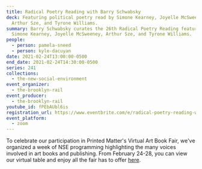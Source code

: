 ```yaml
---
title: Radical Poetry Reading with Barry Schwabsky
deck: Featuring political poetry read by Simone Kearney, Joyelle McSweeney,
  Arthur Sze, and Tyrone Williams.
summary: Barry Schwabsky curates the 26th Radical Poetry Reading featuring
  Simone Kearney, Joyelle McSweeney, Arthur Sze, and Tyrone Williams.
people:
  - person: pamela-sneed
  - person: kyle-dacuyan
date: 2021-02-24T13:00:00-0500
end_date: 2021-02-24T14:30:00-0500
series: 241
collections:
  - the-new-social-environment
event_organizer:
  - the-brooklyn-rail
event_producer:
  - the-brooklyn-rail
youtube_id: fPEbAUbl6is
registration_url: https://www.eventbrite.com/e/radical-poetry-reading-with-barry-schwabsky-tickets-142111492299
event_platform:
  - zoom
---
```


To celebrate our participation in Printed Matter's Virtual Art Book Fair, we've organized a week of NSE programming highlighting the many voices involved in art books and publishing. From February 24-28, you can view our virtual table and enjoy all the fair has to offer [here](http://pmvabf.org/).
